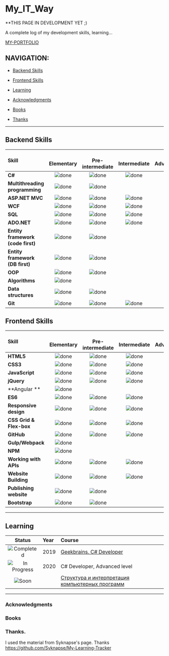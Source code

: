 # My_IT_Way

**THIS PAGE IN DEVELOPMENT YET ;)

A complete log of my development skills, learning...

[MY-PORTFOLIO](https://github.com/kvarlamov/My_IT_Way/edit/master/README.md)

## NAVIGATION:
- [Backend Skills](https://github.com/kvarlamov/My_IT_Way/blob/master/README.md#backend-skills)

- [Frontend Skills](https://github.com/kvarlamov/My_IT_Way/blob/master/README.md#frontend-skills)

- [Learning](https://github.com/kvarlamov/My_IT_Way/blob/master/README.md#learning)

- [Acknowledgments](https://github.com/kvarlamov/My_IT_Way/blob/master/README.md#acknowledgments)

- [Books](https://github.com/kvarlamov/My_IT_Way/blob/master/README.md#books)

- [Thanks](https://github.com/kvarlamov/My_IT_Way/blob/master/README.md#thanks)

----
[//]: # (Status images)

[done]: https://user-images.githubusercontent.com/29199184/32275438-8385f5c0-bf0b-11e7-9406-42265f71e2bd.png "Done"

## Backend Skills
|               Skill              | <br>Elementary    | <br>Pre-intermediate   | <br>Intermediate | <br>Advanced     | <br>Expert       |
|:-------------------------------- |:-----------------:|:----------------------:|:----------------:|:----------------:|:----------------:|
|**C#**                            | ![done][done]     | ![done][done]          | ![done][done]    |                  |                  |
|**Multithreading programming**    | ![done][done]     | ![done][done]          |                  |                  |                  |
|**ASP.NET MVC**                   | ![done][done]     | ![done][done]          | ![done][done]    |                  |                  |
|**WCF**                           | ![done][done]     | ![done][done]          | ![done][done]    |                  |                  |
|**SQL**                           | ![done][done]     | ![done][done]          | ![done][done]    |                  |                  |
|**ADO.NET**                       | ![done][done]     | ![done][done]          | ![done][done]    |                  |                  |
|**Entity framework (code first)** | ![done][done]     | ![done][done]          |                  |                  |                  |
|**Entity framework (DB first)**   | ![done][done]     | ![done][done]          |                  |                  |                  |
|**OOP**                           | ![done][done]     | ![done][done]          |                  |                  |                  |
|**Algorithms**                    | ![done][done]     |                        |                  |                  |                  |
|**Data structures**               | ![done][done]     | ![done][done]          |                  |                  |                  |
|**Git**                           | ![done][done]     | ![done][done]          | ![done][done]    |                  |                  |


## Frontend Skills

|               Skill              | <br>Elementary    | <br>Pre-intermediate   | <br>Intermediate | <br>Advanced     | <br>Expert       |
|:-------------------------------- |:-----------------:|:----------------------:|:----------------:|:----------------:|:----------------:|
|**HTML5**                         | ![done][done]     | ![done][done]          | ![done][done]    |                  |                  |
|**CSS3**                          | ![done][done]     | ![done][done]          | ![done][done]    |                  |                  |
|**JavaScript**                    | ![done][done]     | ![done][done]          | ![done][done]    |                  |                  |
|**jQuery**                        | ![done][done]     | ![done][done]          | ![done][done]    |                  |                  |
|**Angular **                      | ![done][done]     |                        |                  |
|**ES6**                           | ![done][done]     | ![done][done]          | ![done][done]    |                  |                  |
|**Responsive design**             | ![done][done]     | ![done][done]          | ![done][done]    |                  |                  |
|**CSS Grid & Flex-box**           | ![done][done]     | ![done][done]          | ![done][done]    |                  |                  |
|**GitHub**                        | ![done][done]     | ![done][done]          | ![done][done]    |                  |                  |
|**Gulp/Webpack**                  | ![done][done]     |                        |                  |                  |                  |
|**NPM**                           | ![done][done]     |                        |                  |                  |                  |
|**Working with APIs**             | ![done][done]     | ![done][done]          | ![done][done]    |                  |                  |
|**Website Building**              | ![done][done]     | ![done][done]          | ![done][done]    |                  |                  |
|**Publishing website**            | ![done][done]     | ![done][done]          |                  |                  |                  |
|**Bootstrap**                     | ![done][done]     | ![done][done]          |                  |                  |                  |

----

## Learning

[//]: # (Status images)

[Completed]: https://user-images.githubusercontent.com/29199184/32275438-8385f5c0-bf0b-11e7-9406-42265f71e2bd.png "Completed"
[In Progress]: https://user-images.githubusercontent.com/29199184/34462881-7305ddac-ee4d-11e7-9b57-589424820da4.png "In Progress"
[Soon]: https://user-images.githubusercontent.com/29199184/34462916-d5c37bd4-ee4d-11e7-9f4a-d57f2243281b.png "Soon"

|            Status           |   Year     | Course                                                          |
|:---------------------------:|:-----------|:----------------------------------------------------------------|
| ![Completed][Completed]     | 2019       | [Geekbrains. C# Developer]                                      |
| ![In Progress][In Progress] | 2020       | C# Developer,  Advanced level                                   |
| ![Soon][Soon]               |            | [Структура и интерпретация компьютерных программ]               |

[//]: # (Reference links to courses)

[Geekbrains. C# Developer]: https://geekbrains.ru/professions/microsoft_developer
[Структура и интерпретация компьютерных программ]:https://ru.hexlet.io/courses/sicp

----

### Acknowledgments

### Books


### Thanks.
I used the material from Syknapse's page. Thanks 
https://github.com/Syknapse/My-Learning-Tracker
